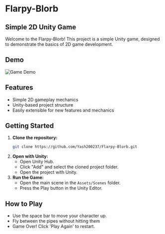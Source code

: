 # Flarpy-Blorb
## Simple 2D Unity Game

Welcome to the Flarpy-Blorb! This project is a simple Unity game, designed to demonstrate the basics of 2D game development. 

## Demo

![Game Demo](Docs/demo.gif)

## Features

- Simple 2D gameplay mechanics
- Unity-based project structure
- Easily extensible for new features and mechanics

## Getting Started

1. **Clone the repository:**
   ```sh
   git clone https://github.com/Yash200237/Flarpy-Blorb.git
   ```
2. **Open with Unity:**
   - Open Unity Hub.
   - Click "Add" and select the cloned project folder.
   - Open the project with Unity.
3. **Run the Game:**
   - Open the main scene in the `Assets/Scenes` folder.
   - Press the Play button in the Unity Editor.

## How to Play

- Use the space bar to move your character up.
- Fly between the pipes without hitting them
- Game Over! Click 'Play Again' to restart.
